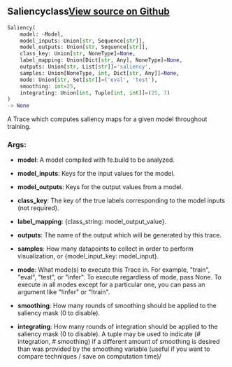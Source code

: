 ## Saliency<span class="tag">class</span><a class="sourcelink" href=https://github.com/fastestimator/fastestimator/blob/r1.0/fastestimator/trace/xai/saliency.py/#L36-L168>View source on Github</a>
```python
Saliency(
	model: ~Model,
	model_inputs: Union[str, Sequence[str]],
	model_outputs: Union[str, Sequence[str]],
	class_key: Union[str, NoneType]=None,
	label_mapping: Union[Dict[str, Any], NoneType]=None,
	outputs: Union[str, List[str]]='saliency',
	samples: Union[NoneType, int, Dict[str, Any]]=None,
	mode: Union[str, Set[str]]=('eval', 'test'),
	smoothing: int=25,
	integrating: Union[int, Tuple[int, int]]=(25, 7)
)
-> None
```
A Trace which computes saliency maps for a given model throughout training.


<h3>Args:</h3>


* **model**: A model compiled with fe.build to be analyzed.

* **model_inputs**: Keys for the input values for the model.

* **model_outputs**: Keys for the output values from a model.

* **class_key**: The key of the true labels corresponding to the model inputs (not required).

* **label_mapping**: {class_string: model_output_value}.

* **outputs**: The name of the output which will be generated by this trace.

* **samples**: How many datapoints to collect in order to perform visualization, or {model_input_key: model_input}.

* **mode**: What mode(s) to execute this Trace in. For example, "train", "eval", "test", or "infer". To execute regardless of mode, pass None. To execute in all modes except for a particular one, you can pass an argument like "!infer" or "!train".

* **smoothing**: How many rounds of smoothing should be applied to the saliency mask (0 to disable).

* **integrating**: How many rounds of integration should be applied to the saliency mask (0 to disable). A tuple may be used to indicate (# integration, # smoothing) if a different amount of smoothing is desired than was provided by the smoothing variable (useful if you want to compare techniques / save on computation time)/

